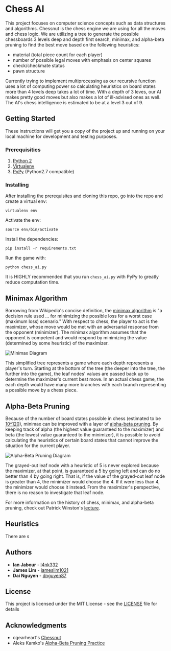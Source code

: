 # Chess AI

This project focuses on computer science concepts such as data structures and algorithms. Chessnut is the chess engine we are using for all the moves and chess logic. We are utilizing a tree to generate the possible chessboards 3 levels deep and depth first search, minimax, and alpha-beta pruning to find the best move based on the following heuristics:

* material (total piece count for each player)
* number of possible legal moves with emphasis on center squares
* check/checkmate status
* pawn structure

Currently trying to implement multiprocessing as our recursive function uses a lot of computing power so calculating heuristics on board states more than 4 levels deep takes a lot of time. With a depth of 3 leves, our AI makes pretty good moves but also makes a lot of ill-advised ones as well. The AI's chess intelligence is estimated to be at a level 3 out of 9.

## Getting Started

These instructions will get you a copy of the project up and running on your local machine for development and testing purposes.

### Prerequisities

1. [Python 2](https://www.python.org/downloads/)
2. [Virtualenv](https://virtualenv.pypa.io/en/stable/installation/)
3. [PyPy](http://pypy.org/download.html) (Python2.7 compatible)

### Installing

After installing the prerequisites and cloning this repo, go into the repo and create a virtual env:

```
virtualenv env
```

Activate the env:

```
source env/bin/activate
```

Install the dependencies:

```
pip install -r requirements.txt
```

Run the game with:

```
python chess_ai.py
```

It is HIGHLY recommended that you run ```chess_ai.py``` with PyPy to greatly reduce computation time.

## Minimax Algorithm

Borrowing from Wikipedia's concise definition, the [minimax algorithm](https://en.wikipedia.org/wiki/Minimax) is "a decision rule used ... for minimizing the possible loss for a worst case (maximum loss) scenario." With respect to chess, the player to act is the maximizer, whose move would be met with an adversarial response from the opponent (minimizer). The minimax algorithm assumes that the opponent is competent and would respond by minimizing the value (determined by some heuristic) of the maximizer.

![Minimax Diagram](https://upload.wikimedia.org/wikipedia/commons/thumb/6/6f/Minimax.svg/701px-Minimax.svg.png "Minimax Diagram")

This simplified tree represents a game where each depth represents a player's turn. Starting at the bottom of the tree (the deeper into the tree, the further into the game), the leaf nodes' values are passed back up to determine the maximizer's current best move. In an actual chess game, the each depth would have many more branches with each branch representing a possible move by a chess piece.

## Alpha-Beta Pruning

Because of the number of board states possible in chess (estimated to be [10^120](https://en.wikipedia.org/wiki/Shannon_number)), minimax can be improved with a layer of [alpha-beta pruning](https://en.wikipedia.org/wiki/Alpha%E2%80%93beta_pruning). By keeping track of alpha (the highest value guaranteed to the maximizer) and beta (the lowest value guaranteed to the minimizer), it is possible to avoid calculating the heuristics of certain board states that cannot improve the situation for the current player.

![Alpha-Beta Pruning Diagram](https://upload.wikimedia.org/wikipedia/commons/thumb/9/91/AB_pruning.svg/1212px-AB_pruning.svg.png "Alpha-Beta Pruning Diagram")

The grayed-out leaf node with a heuristic of 5 is never explored because the maximizer, at that point, is guaranteed a 5 by going left and can do no better than 4 by going right. That is, if the value of the grayed-out leaf node is greater than 4, the minimizer would choose the 4. If it were less than 4, the minimizer would choose it instead. From the maximizer's perspective, there is no reason to investigate that leaf node.

For more information on the history of chess, minimax, and alpha-beta pruning, check out Patrick Winston's [lecture](https://www.youtube.com/watch?v=STjW3eH0Cik).

## Heuristics

There are s

## Authors

* **Ian Jabour** - [l4nk332](https://github.com/l4nk332)
* **James Lim** - [jameslim1021](https://github.com/jameslim1021)
* **Dai Nguyen** - [dnguyen87](https://github.com/dnguyen87)

## License

This project is licensed under the MIT License - see the [LICENSE](LICENSE) file for details

## Acknowledgments

* cgearheart's [Chessnut](https://github.com/cgearhart/Chessnut)
* Aleks Kamko's [Alpha-Beta Pruning Practice](http://inst.eecs.berkeley.edu/~cs61b/fa14/ta-materials/apps/ab_tree_practice/)
